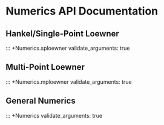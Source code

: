 # Numerics API Documentation

## Hankel/Single-Point Loewner

::: +Numerics.sploewner
    validate_arguments: true

## Multi-Point Loewner

::: +Numerics.mploewner
    validate_arguments: true

## General Numerics

::: +Numerics
    validate_arguments: true